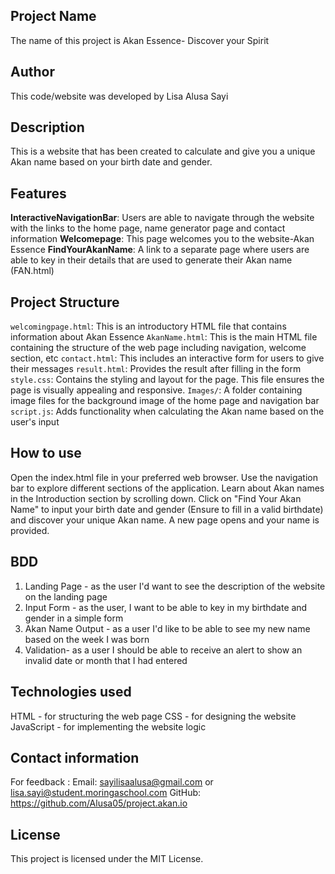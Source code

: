## Project Name
The name of this project is Akan Essence- Discover your Spirit

## Author 
This code/website was developed by Lisa Alusa Sayi 

## Description
This is a website that has been created to calculate and give you a unique Akan name based on your birth date and gender. 


## Features
**InteractiveNavigationBar**: Users are able to navigate through the website with the links to the home page, name generator page and contact information
**Welcomepage**: This page welcomes you to the website-Akan Essence
**FindYourAkanName**: A link to a separate page where users are able to key in their details that are used to generate their Akan name (FAN.html)

## Project Structure
`welcomingpage.html`: This is an introductory HTML file that contains information about Akan Essence
`AkanName.html`: This is the main HTML file containing the structure of the web page including navigation, welcome section, etc
`contact.html`: This includes an interactive form for users to give their messages
`result.html`: Provides the result after filling in the form
`style.css`: Contains the styling and layout for the page. This file ensures the page is visually appealing and responsive.
`Images/`: A folder containing image files for the background image of the home page and navigation bar
`script.js`: Adds functionality when calculating the Akan name based on the user's input

## How to use
Open the index.html file in your preferred web browser.
Use the navigation bar to explore different sections of the application.
Learn about Akan names in the Introduction section by scrolling down.
Click on "Find Your Akan Name" to input your birth date and gender (Ensure to fill in a valid birthdate) and discover your unique Akan name.
A new page opens and your name is provided.

## BDD
1. Landing Page - as the user I'd want to see the description of the website on the landing page
2. Input Form - as the user, I want to be able to key in my birthdate and gender in a simple form
3. Akan Name Output - as a user I'd like to be able to see my new name based on the week I was born
4. Validation- as a user I should be able to receive an alert to show an invalid date or month that I had entered

## Technologies used
HTML - for structuring the web page 
CSS - for designing the website 
JavaScript - for implementing the website logic 

## Contact information
For feedback :
Email: sayilisaalusa@gmail.com or lisa.sayi@student.moringaschool.com
GitHub: https://github.com/Alusa05/project.akan.io

## License
This project is licensed under the MIT License.
